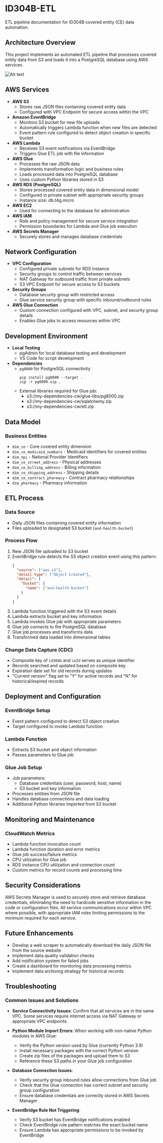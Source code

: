 # ID304B-ETL

ETL pipeline documentation for ID304B covered entity (CE) data automation.

## Architecture Overview

This project implements an automated ETL pipeline that processes covered entity data from S3 and loads it into a PostgreSQL database using AWS services.

![Alt text](images/id304b.jpg)

## AWS Services

- **AWS S3**
  - Stores raw JSON files containing covered entity data
  - Configured with VPC Endpoint for secure access within the VPC
- **Amazon EventBridge**
  - Monitors S3 bucket for new file uploads
  - Automatically triggers Lambda function when new files are detected
  - Event pattern rule configured to detect object creation in specific bucket
- **AWS Lambda**
  - Receives S3 event notifications via EventBridge
  - Triggers Glue ETL job with file information
- **AWS Glue**
  - Processes the raw JSON data
  - Implements transformation logic and business rules
  - Loads processed data into PostgreSQL database
  - Uses custom Python libraries stored in S3
- **AWS RDS (PostgreSQL)**
  - Stores processed covered entity data in dimensional model
  - Configured in private subnet with appropriate security groups
  - Instance size: db.t4g.micro
- **AWS EC2**
  - Used for connecting to the database for administration
- **AWS IAM**
  - Role and policy management for secure service integration
  - Permission boundaries for Lambda and Glue job execution
- **AWS Secrets Manager**
  - Securely stores and manages database credentials

## Network Configuration

- **VPC Configuration**
  - Configured private subnets for RDS instance
  - Security groups to control traffic between services
  - NAT Gateway for outbound traffic from private subnets
  - S3 VPC Endpoint for secure access to S3 buckets
- **Security Groups**
  - Database security group with restricted access
  - Glue service security group with specific inbound/outbound rules
- **AWS Glue Connection**
  - Custom connection configured with VPC, subnet, and security group details
  - Enables Glue jobs to access resources within VPC

## Development Environment

- **Local Testing**
  - pgAdmin for local database testing and development
  - VS Code for script development
- **Dependencies**
  - `pg8000` for PostgreSQL connectivity
    ```
    pip install pg8000 --target .
    zip -r pg8000.zip .
    ```
  - External libraries required for Glue job:
    - s3://my-dependencies-cw/glue-libs/pg8000.zip
    - s3://my-dependencies-cw/sqlalchemy.zip
    - s3://my-dependencies-cw/etl.zip

## Data Model

### Business Entities
- `dim_ce` - Core covered entity dimension
- `dim_ce_medicaid_numbers` - Medicaid identifiers for covered entities
- `dim_npi` - National Provider Identifiers
- `dim_ce_street_address` - Physical addresses
- `dim_ce_billing_address` - Billing information
- `dim_ce_shipping_address` - Shipping details
- `dim_ce_contract_pharmacy` - Contract pharmacy relationships
- `dim_pharmacy` - Pharmacy information

## ETL Process

### Data Source
- Daily JSON files containing covered entity information
- Files uploaded to designated S3 bucket (`and-health-bucket`)

### Process Flow
1. New JSON file uploaded to S3 bucket
2. EventBridge rule detects the S3 object creation event using this pattern:
   ```json
   {
     "source": ["aws.s3"],
     "detail-type": ["Object Created"],
     "detail": {
       "bucket": {
         "name": ["and-health-bucket"]
       }
     }
   }
   ```
3. Lambda function triggered with the S3 event details
4. Lambda extracts bucket and key information
5. Lambda invokes Glue job with appropriate parameters
6. Glue job connects to the PostgreSQL database
7. Glue job processes and transforms data
8. Transformed data loaded into dimensional tables

### Change Data Capture (CDC)
- Composite key of `id304b` and `ceId` serves as unique identifier
- Records searched and updated based on composite key
- Expiration date set for old records during updates
- "Current version" flag set to "Y" for active records and "N" for historical/expired records

## Deployment and Configuration

### EventBridge Setup
- Event pattern configured to detect S3 object creation
- Target configured to invoke Lambda function

### Lambda Function
- Extracts S3 bucket and object information
- Passes parameters to Glue job

### Glue Job Setup
- Job parameters:
  - Database credentials (user, password, host, name)
  - S3 bucket and key information
- Processes entities from JSON file
- Handles database connections and data loading
- Additional Python libraries imported from S3 bucket

## Monitoring and Maintenance

### CloudWatch Metrics
- Lambda function invocation count
- Lambda function duration and error metrics
- Glue job success/failure metrics
- CPU utilization for Glue job
- RDS instance CPU utilization and connection count
- Custom metrics for record counts and processing time

## Security Considerations

AWS Secrets Manager is used to securely store and retrieve database credentials, eliminating the need to hardcode sensitive information in the code or configuration files. All service communications occur within VPC where possible, with appropriate IAM roles limiting permissions to the minimum required for each service.

## Future Enhancements

- Develop a web scraper to automatically download the daily JSON file from the source website
- Implement data quality validation checks
- Add notification system for failed jobs
- Create a dashboard for monitoring data processing metrics
- Implement data archiving strategy for historical records

## Troubleshooting

### Common Issues and Solutions

- **Service Connectivity Issues**: Confirm that all services are in the same VPC. Some services require internet access via NAT Gateway or appropriate VPC endpoints.

- **Python Module Import Errors**: When working with non-native Python modules in AWS Glue:
  - Verify the Python version used by Glue (currently Python 3.9)
  - Install necessary packages with the correct Python version
  - Create zip files of the packages and upload them to S3
  - Reference these S3 paths in your Glue job configuration

- **Database Connection Issues**:
  - Verify security group inbound rules allow connections from Glue job
  - Check that the Glue connection has correct subnet and security group configuration
  - Ensure database credentials are correctly stored in AWS Secrets Manager

- **EventBridge Rule Not Triggering**:
  - Verify S3 bucket has EventBridge notifications enabled
  - Check EventBridge rule pattern matches the exact bucket name
  - Ensure Lambda has appropriate permissions to be invoked by EventBridge